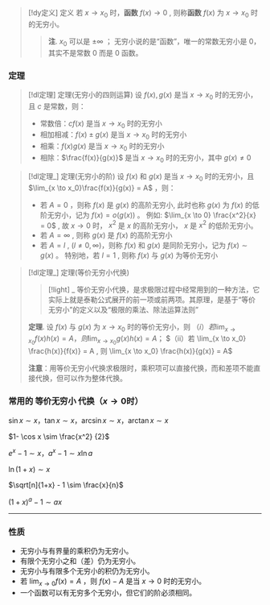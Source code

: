 


> [!dy定义] 定义
>  若 $x \to x_0$ 时，**函数** $f(x) \to 0$ , 则称**函数** $f(x)$ 为 $x \to x_0$ 时的无穷小。
>  
> > **注**. $x_0$ 可以是 $\pm \infty$ ； 无穷小说的是“函数”，唯一的常数无穷小是 $0$，其实不是常数 $0$ 而是 $0$ 函数。


### 定理

> [!dl定理] 定理(无穷小的四则运算)
> 设 $f(x),g(x)$ 是当 $x \to x_0$ 时的无穷小，且 $c$ 是常数，则：
> - 常数倍：$cf(x)$ 是当 $x \to x_0$ 时的无穷小
> - 相加相减：$f(x) \pm g(x)$ 是当 $x \to x_0$ 时的无穷小
> - 相乘：$f(x)g(x)$ 是当 $x \to x_0$ 时的无穷小
> - 相除：$\frac{f(x)}{g(x)}$ 是当 $x \to x_0$ 时的无穷小，其中 $g(x) \neq 0$

> [!dl定理_] 定理(无穷小的阶)
>  设 $f(x)$ 和 $g(x)$ 是当 $x \to x_0$ 时的无穷小，且 $\lim_{x \to x_0}\frac{f(x)}{g(x)} = A$ ，则：
>  - 若 $A = 0$ ，则称 $f(x)$ 是 $g(x)$ 的高阶无穷小, 此时也称 $g(x)$ 为 $f(x)$ 的低阶无穷小，记为 $f(x) = o(g(x))$ 。
>    例如:  $\lim_{x \to 0} \frac{x^2}{x} = 0$ , 故 $x \to 0$ 时， $x^2$ 是 $x$ 的高阶无穷小， $x$ 是 $x^2$ 的低阶无穷小。
> - 若 $A = \infty$ , 则称 $g(x)$ 是 $f(x)$ 的高阶无穷小
> - 若 $A = l$ ,  $( l \neq 0, \infty)$，则称 $f(x)$ 和 $g(x)$ 是同阶无穷小，记为 $f(x) \sim g(x)$ 。
特别地，若 $l = 1$ , 则称 $f(x)$ 与 $g(x)$ 为等价无穷小

> [!dl定理_] 定理(等价无穷小代换)
> > [!light] _
> > 等价无穷小代换，是求极限过程中经常用到的一种方法，它实际上就是泰勒公式展开的前一项或前两项。其原理，是基于“等价无穷小”的定义以及“极限的乘法、除法运算法则”
> 
> **定理**. 设 $f(x)$ 与 $g(x)$ 为 $x \to x_0$ 时的等价无穷小，则
> $（i） 若\lim_{x \to x_0} f(x) h(x) =A  ， 则 \lim_{x \to x_0} g(x) h(x) =A ；$
> $（ii）若 \lim_{x \to x_0} \frac{h(x)}{f(x)} = A , 则 \lim_{x \to x_0} \frac{h(x)}{g(x)} = A$
> 
> **注意**：用等价无穷小代换求极限时，乘积项可以直接代换，而和差项不能直接代换，但可以作为整体代换。



### 常用的 等价无穷小 代换（$x \to 0$时）

$\sin x \sim x ， \tan x \sim x ， \arcsin x \sim x ， \arctan x \sim x$

$1- \cos x \sim \frac{x^2} {2}$

$e^x - 1 \sim x ， a^x -1 \sim x \ln a$

$\ln (1+x) \sim x$

$\sqrt[n]{1+x} - 1 \sim \frac{x}{n}$

$(1+x)^a -1 \sim ax$

---

### 性质

- 无穷小与有界量的乘积仍为无穷小。
- 有限个无穷小之和（差）仍为无穷小。
- 无穷小与有限多个无穷小的积仍为无穷小。
- 若 $\lim_{x \to 0} f(x) = A$ ，则 $f(x) - A$ 是当 $x \to 0$ 时的无穷小。
- 一个函数可以有无穷多个无穷小，但它们的阶必须相同。
